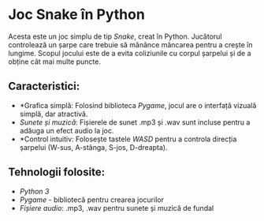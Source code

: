 # Joc Snake în Python

Acesta este un joc simplu de tip *Snake*, creat în Python. Jucătorul controlează un șarpe care trebuie să mănânce mâncarea pentru a crește în lungime. Scopul jocului este de a evita coliziunile cu corpul șarpelui și de a obține cât mai multe puncte.

## Caracteristici:
- *Grafica simplă: Folosind biblioteca *Pygame*, jocul are o interfață vizuală simplă, dar atractivă.
- *Sunete și muzică*: Fișierele de sunet .mp3 și .wav sunt incluse pentru a adăuga un efect audio la joc.
- *Control intuitiv: Folosește tastele *WASD* pentru a controla direcția șarpelui (W-sus, A-stânga, S-jos, D-dreapta).

## Tehnologii folosite:
- *Python 3*
- *Pygame* - bibliotecă pentru crearea jocurilor
- *Fișiere audio*: .mp3, .wav pentru sunete și muzică de fundal
